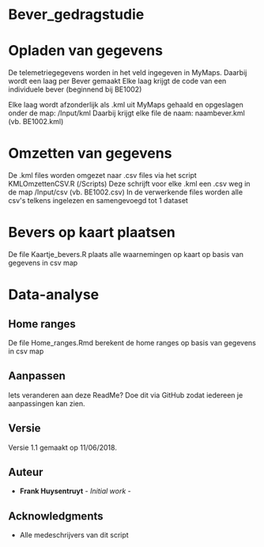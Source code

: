 # Bever_gedragstudie

# Opladen van gegevens

De telemetriegegevens worden in het veld ingegeven in MyMaps.
Daarbij wordt een laag per Bever gemaakt
Elke laag krijgt de code van een individuele bever (beginnend bij BE1002)

Elke laag wordt afzonderlijk als .kml uit MyMaps gehaald en opgeslagen onder de map:
/Input/kml
Daarbij krijgt elke file de naam: naambever.kml (vb. BE1002.kml)

# Omzetten van gegevens

De .kml files worden omgezet naar .csv files via het script
KMLOmzettenCSV.R (/Scripts)
Deze schrijft voor elke .kml een .csv weg in de map
/Input/csv (vb. BE1002.csv)
In de verwerkende files worden alle csv's telkens ingelezen en samengevoegd tot 1 dataset

# Bevers op kaart plaatsen

De file Kaartje_bevers.R plaats alle waarnemingen op kaart op basis van gegevens in csv map

# Data-analyse

## Home ranges

De file Home_ranges.Rmd berekent de home ranges op basis van gegevens in csv map

## Aanpassen

Iets veranderen aan deze ReadMe? Doe dit via GitHub zodat iedereen je aanpassingen kan zien.

## Versie

Versie 1.1 gemaakt op 11/06/2018.

## Auteur

* **Frank Huysentruyt** - *Initial work* - 

## Acknowledgments

* Alle medeschrijvers van dit script
